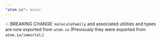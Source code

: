 ```yaml
---
"atom.io": minor
---
```


💥 BREAKING CHANGE: `moleculeFamily` and associated utilities and types are now exported from `atom.io` (Previously they were exported from `atom.io/immortal`.)
